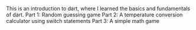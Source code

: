 This is an introduction to dart, where I learned the basics and fundamentals of dart.
 Part 1:
    Random guessing game
Part 2:
    A temperature conversion calculator using switch statements
Part 3:
    A simple math game